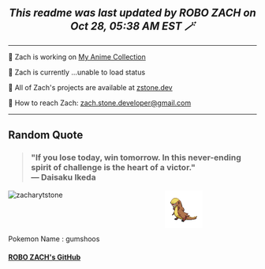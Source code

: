 <h2 align="center" style="font-style: italic; font-weight: bold;">This readme was last updated by ROBO ZACH on Oct 28, 05:38 AM EST 🪄 </h2></a>

---

🤖 Zach is working on [My Anime Collection](https://github.com/ZacharyTStone/My-Anime-Collection)

🤖 Zach is currently ...unable to load status

🤖 All of Zach's projects are available at [zstone.dev](https://www.zstone.dev/)

🤖 How to reach Zach: [zach.stone.developer@gmail.com](mailto:zach.stone.developer@gmail.com)

---

<!-- Add a Quotes section -->

## Random Quote

<h3>
<blockquote>
  "If you lose today, win tomorrow. In this never-ending spirit of challenge is the heart of a victor."
<br>— Daisaku Ikeda
</blockquote>
</h3>

<div style="display: flex; flex-wrap: no-wrap; width: 100%; gap: 16px">
        <img width="60%" src="https://github-readme-streak-stats.herokuapp.com/?user=zacharytstone" alt="zacharytstone" />
    <img width="15%" class='poke-img' src='https://raw.githubusercontent.com/PokeAPI/sprites/master/sprites/pokemon/735.png' alt='gumshoos'/>
</div>

<span class="poke-name"> Pokemon Name : gumshoos</span>

#### [ROBO ZACH's GitHub](https://github.com/ROBO-ZACH)
